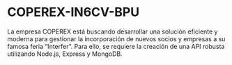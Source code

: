 # COPEREX-IN6CV-BPU
La empresa COPEREX está buscando desarrollar una solución eficiente y moderna para gestionar la incorporación de  nuevos socios y empresas a su famosa feria “Interfer”. Para ello, se requiere la creación de una API robusta utilizando  Node.js, Express y MongoDB. 
